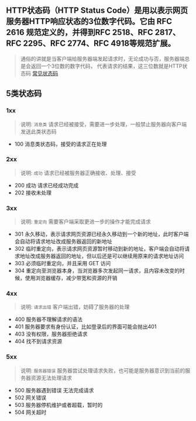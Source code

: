 ## HTTP状态码（HTTP Status Code）是用以表示网页服务器HTTP响应状态的3位数字代码。它由 RFC 2616 规范定义的，并得到RFC 2518、RFC 2817、RFC 2295、RFC 2774、RFC 4918等规范扩展。
> 通俗的讲就是当客户端给服务器端发起请求时，无论成功与否，服务器端总是会返回一个3位数的数字代码， 代表请求的结果，这三位数就是HTTP状态码
> [常见状态码](https://www.liujason.com/old-blog/1406.html)

## 5类状态码
### 1xx
> 说明: `消息类` 请求已经被接受，需要进一步处理，一般禁止服务器向客户端发送此类状态码

- 100 消息类状态码，接受的请求正在处理

### 2xx
> 说明: `成功` 请求已经被服务器正确接收、处理、接受

- 200 成功 请求已经成功完成
- 202 接收未处理

### 3xx
> 说明: `重定向` 需要客户端采取更进一步的操作才能完成请求

- 301 永久移动，表示请求网页资源已经永久移动到一个新的地址，此时客户端会自动将请求地址改成服务器返回的新地址
- 302 临时重定向，表示请求网页资源暂时移动到新的地址，客户端会自动将请求地址改成服务器返回的地址，但以后还是可以继续用原来的请求地址访问
- 303 必须临时重定向，并且采用 GET 访问
- 304 重定向至浏览器本身，当浏览器多次发起同一请求，且内容未改变的时候，使用浏览器缓存，减少带宽和资源的开销

### 4xx
> 说明: `请求出错` 客户端出错，妨碍了服务器的处理

- 400 服务器不理解请求的语法
- 401 服务器要求有身份认证，比如登录后的界面可能会抛出401 
- 403 没有权限，服务器拒绝请求
- 404 找不到请求资源

### 5xx
> 说明: `服务器错误` 服务器尝试处理请求失败，也可能是服务器意识到当前的服务器资源无法处理请求

- 500 服务器遇到错误 无法完成请求
- 502 网关错误
- 503 服务器停机维护或者超载，暂时的
- 504 网关超时